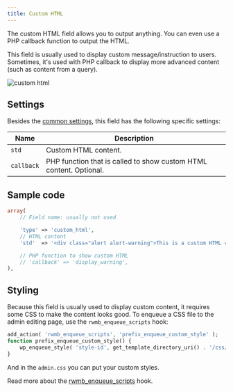 ```yaml
---
title: Custom HTML
---
```


The custom HTML field allows you to output anything. You can even use a PHP callback function to output the HTML.

This field is usually used to display custom message/instruction to users. Sometimes, it's used with PHP callback to display more advanced content (such as content from a query).

![custom html](https://i.imgur.com/LO5Akul.png)

## Settings

Besides the [common settings](/field-settings/), this field has the following specific settings:

Name | Description
--- | ---
`std` | Custom HTML content.
`callback` | PHP function that is called to show custom HTML content. Optional.

## Sample code

```php
array(
    // Field name: usually not used

    'type' => 'custom_html',
    // HTML content
    'std'  => '<div class="alert alert-warning">This is a custom HTML content</div>',

    // PHP function to show custom HTML
    // 'callback' => 'display_warning',
),
```


## Styling

Because this field is usually used to display custom content, it requires some CSS to make the content looks good. To enqueue a CSS file to the admin editing page, use the `rwmb_enqueue_scripts` hook:

```php
add_action( 'rwmb_enqueue_scripts', 'prefix_enqueue_custom_style' );
function prefix_enqueue_custom_style() {
    wp_enqueue_style( 'style-id', get_template_directory_uri() . '/css/admin.css' );
}
```

And in the `admin.css` you can put your custom styles.

Read more about the [rwmb_enqueue_scripts](/actions/rwmb-enqueue-scripts/) hook.